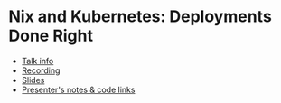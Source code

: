 # Nix and Kubernetes: Deployments Done Right

* [Talk info](https://talks.nixcon.org/nixcon-2023/talk/CYEPCX/)
* [Recording](https://media.ccc.de/v/nixcon-2023-35290-nix-and-kubernetes-deployments-done-right)
* [Slides](./slides.pdf)
* [Presenter's notes & code links](https://vfp.in/nixcon2023)
